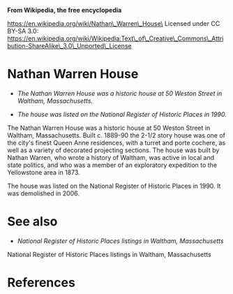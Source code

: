 **From Wikipedia, the free encyclopedia**

https://en.wikipedia.org/wiki/Nathan\_Warren\_House\
Licensed under CC BY-SA 3.0:\
https://en.wikipedia.org/wiki/Wikipedia:Text\_of\_Creative\_Commons\_Attribution-ShareAlike\_3.0\_Unported\_License

Nathan Warren House
===================

-   *The Nathan Warren House was a historic house at 50 Weston Street in
    Waltham, Massachusetts.*

-   *The house was listed on the National Register of Historic Places
    in 1990.*

The Nathan Warren House was a historic house at 50 Weston Street in
Waltham, Massachusetts. Built c. 1889-90 the 2-1/2 story house was one
of the city's finest Queen Anne residences, with a turret and porte
cochere, as well as a variety of decorated projecting sections. The
house was built by Nathan Warren, who wrote a history of Waltham, was
active in local and state politics, and who was a member of an
exploratory expedition to the Yellowstone area in 1873.

The house was listed on the National Register of Historic Places in
1990. It was demolished in 2006.

See also
========

-   *National Register of Historic Places listings in Waltham,
    Massachusetts*

National Register of Historic Places listings in Waltham, Massachusetts

References
==========
